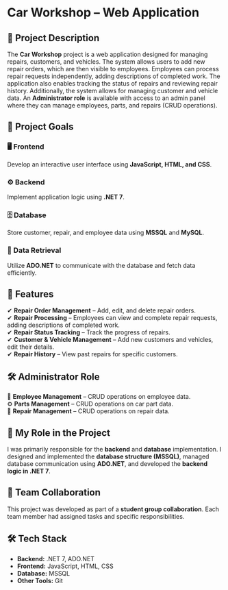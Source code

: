 # Car Workshop – Web Application  

## 📖 Project Description  
The **Car Workshop** project is a web application designed for managing repairs, customers, and vehicles. The system allows users to add new repair orders, which are then visible to employees. Employees can process repair requests independently, adding descriptions of completed work. The application also enables tracking the status of repairs and reviewing repair history. Additionally, the system allows for managing customer and vehicle data. An **Administrator role** is available with access to an admin panel where they can manage employees, parts, and repairs (CRUD operations).  

## 🎯 Project Goals  
### 🖥️ Frontend  
Develop an interactive user interface using **JavaScript, HTML, and CSS**.  

### ⚙️ Backend  
Implement application logic using **.NET 7**.  

### 🗄️ Database  
Store customer, repair, and employee data using **MSSQL** and **MySQL**.  

### 🔗 Data Retrieval  
Utilize **ADO.NET** to communicate with the database and fetch data efficiently.  

## 🚀 Features  
✔ **Repair Order Management** – Add, edit, and delete repair orders.  
✔ **Repair Processing** – Employees can view and complete repair requests, adding descriptions of completed work.  
✔ **Repair Status Tracking** – Track the progress of repairs.  
✔ **Customer & Vehicle Management** – Add new customers and vehicles, edit their details.  
✔ **Repair History** – View past repairs for specific customers.  

## 🛠️ Administrator Role  
👤 **Employee Management** – CRUD operations on employee data.  
⚙️ **Parts Management** – CRUD operations on car part data.  
🔧 **Repair Management** – CRUD operations on repair data.  

## 💼 My Role in the Project  
I was primarily responsible for the **backend** and **database** implementation. I designed and implemented the **database structure (MSSQL)**, managed database communication using **ADO.NET**, and developed the **backend logic in .NET 7**.  

## 🤝 Team Collaboration  
This project was developed as part of a **student group collaboration**. Each team member had assigned tasks and specific responsibilities.  

## 🛠️ Tech Stack  
- **Backend:** .NET 7, ADO.NET  
- **Frontend:** JavaScript, HTML, CSS  
- **Database:** MSSQL  
- **Other Tools:** Git  

